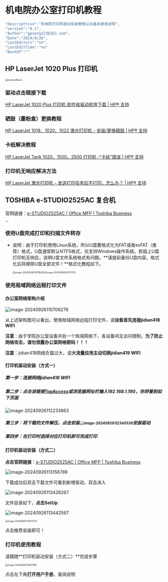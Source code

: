 # 机电院办公室打印机教程

```c++
"Descripttion":"机电院打印机驱动安装教程以及基本使用说明",
"version":"0.1",
"Author":"gpsong123@163.com",
"Date":"2024/9/26",
"LastEditors":"no",
"LastEditTime":"no"
"BackUP":""
```

## HP LaserJet 1020 Plus 打印机

<img src="https://ssl-product-images.www8-hp.com/digmedialib/prodimg/lowres/c03009416.png" alt="productName" style="zoom:50%;" />

### 驱动点击链接下载

[HP LaserJet 1020 Plus 打印机 软件和驱动程序下载 | HP® 支持](https://support.hp.com/cn-zh/drivers/hp-laserjet-1000-printer-series/model/3329726)

### 硒鼓（墨粉盒）更换教程

[HP LaserJet 1018、1020、1022 激光打印机 - 安装/更换硒鼓 | HP® 支持](https://support.hp.com/cn-zh/document/c01322164)

### 卡纸解决教程

[HP LaserJet Tank 1020、1500、2500 打印机 -“卡纸”错误 | HP® 支持](https://support.hp.com/cn-zh/document/ish_5811856-5746348-16)

### 打印机无响应解决方法

[HP LaserJet 激光打印机 - 发送打印任务后不打印，怎么办？ | HP® 支持](https://support.hp.com/cn-zh/document/c01441292)

## TOSHIBA e-STUDIO2525AC 复合机

官网链接：[e-STUDIO2525AC | Office MFP | Toshiba Business](https://business.toshiba.com/product/e-studio2525ac)

<img src="https://business.toshiba.com/app/uploads/2023/01/2525AC_3025AC_3525AC_4525AC_FR-scaled.jpg" alt="img" style="zoom: 25%;" />

### 使用U盘完成打印和扫描文件转存

+ 说明：由于打印机使用Linux系统，所以U盘要格式化为FAT或者exFAT（推荐）格式，U盘通常默认NTFS格式，仅支持Windows操作系统。若插上U盘打印机无响应，说明U盘文件系统格式有问题。**请提前备份U盘内容，格式化后将擦除U盘全部文件！**格式化教程如下。

  <img src="C:\Users\16587\AppData\Roaming\Typora\typora-user-images\image-20240926104716412.png" alt="image-20240926104716412" style="zoom:50%;" /><img src="C:\Users\16587\AppData\Roaming\Typora\typora-user-images\image-20240926104757513.png" alt="image-20240926104757513" style="zoom:50%;" />

### 使用局域网络远程打印文件

#### 办公室网络架构介绍

![image-20240926110706278](C:\Users\16587\AppData\Roaming\Typora\typora-user-images\image-20240926110706278.png)

从上述架构图可以看出，使用局域网络远程打印文件，请**设备首先连接jidian418 WIFI**

**注意**：由于学院办公室设备共处一个局域网络下，各设备间无访问限制，**为了防止网络攻击，请勿泄露办公室网络密码！！！**

**注意**：jidian418网络负载过大，请**大流量应用主动切换jidian419 WIFI**

#### 打印机驱动安装（方式一）

##### 第一步：连接网络jidian418 WIFI

##### 第二步：点击该链接[TopAccess](http://192.168.1.190/#/device)或浏览器网址栏输入192.168.1.190，你将看到如下页面

![image-20240926112233863](C:\Users\16587\AppData\Roaming\Typora\typora-user-images\image-20240926112233863.png)



##### 第三步：将下载的文件解压，点击安装<img src="C:\Users\16587\AppData\Roaming\Typora\typora-user-images\image-20240926112340539.png" alt="image-20240926112340539" style="zoom: 80%;" />安装驱动

##### 第四步：在打印时选择对应打印机即可完成打印

#### 打印机驱动安装（方式二）

**点击官网链接**：[e-STUDIO2525AC | Office MFP | Toshiba Business](https://business.toshiba.com/product/e-studio2525ac)

![image-20240926113156789](C:\Users\16587\AppData\Roaming\Typora\typora-user-images\image-20240926113156789.png)

下载成功后双击下载文件可看到新增驱动，双击进入

![image-20240926113428267](C:\Users\16587\AppData\Roaming\Typora\typora-user-images\image-20240926113428267.png)

文件目录如下，**点击SetUp**

![image-20240926113442567](C:\Users\16587\AppData\Roaming\Typora\typora-user-images\image-20240926113442567.png)

<img src="C:\Users\16587\AppData\Roaming\Typora\typora-user-images\image-20240926113547033.png" alt="image-20240926113547033" style="zoom:50%;" />

点击推荐安装即可！

### 打印机使用教程

请跟随**打印机驱动安装（方式二）**完成步骤

<img src="C:\Users\16587\AppData\Roaming\Typora\typora-user-images\image-20240926113651766.png" alt="image-20240926113651766" style="zoom:50%;" />

点击左下角**打开用户手册**，查阅说明











